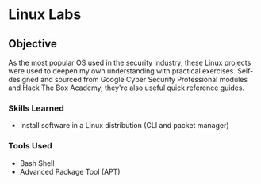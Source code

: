 # Linux Labs

## Objective

As the most popular OS used in the security industry, these Linux projects were used to deepen my own understanding with practical exercises. 
Self-designed and sourced from Google Cyber Security Professional modules and Hack The Box Academy, they're also useful quick reference guides.

### Skills Learned

- Install software in a Linux distribution (CLI and packet manager)


### Tools Used

- Bash Shell
- Advanced Package Tool (APT)
